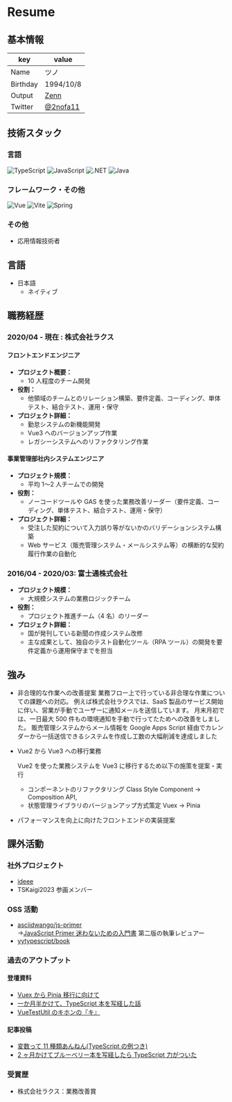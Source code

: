 # Resume

## 基本情報

| key      | value                                   |
| -------- | --------------------------------------- |
| Name     | ツノ                                    |
| Birthday | 1994/10/8                               |
| Output   | [Zenn](https://zenn.dev/shava2c)        |
| Twitter  | [@2nofa11](https://twitter.com/2nofa11) |

## 技術スタック

### 言語

<p>
  <img alt="TypeScript" src="https://img.shields.io/badge/-TypeScript-007ACC?style=flat-square&logo=typescript&logoColor=white" />
  <img alt="JavaScript" src="https://img.shields.io/badge/-JavaScript-F7DF1E?style=flat-square&logo=JavaScript&logoColor=white" />
  <img alt=".NET" src="https://img.shields.io/badge/-.Net-663399?style=flat-square&logo=.Net&logoColor=white" />
  <img alt="Java" src="https://img.shields.io/badge/-Java-007396?style=flat-square&logo=Java&logoColor=white" />
</p>

### フレームワーク・その他

<p>
<img alt="Vue" src="https://img.shields.io/badge/-Vue.js-4FC08D?style=flat-square&logo=Vue.js&logoColor=white" />
<img alt="Vite" src="https://img.shields.io/badge/-Vite-646CFF?style=flat-square&logo=Vite&logoColor=white" />
  <img alt="Spring" src="https://img.shields.io/badge/-Spring-46a2f1?style=flat-square&logo=spring&logoColor=white" />
</p>

### その他

- 応用情報技術者

## 言語

- 日本語
  - ネイティブ

## 職務経歴

### 2020/04 - 現在 : 株式会社ラクス

#### フロントエンドエンジニア

- **プロジェクト概要：**
  - 10 人程度のチーム開発
- **役割：**
  - 他領域のチームとのリレーション構築、要件定義、コーディング、単体テスト、結合テスト、運用・保守
- **プロジェクト詳細：**
  - 勤怠システムの新機能開発
  - Vue3 へのバージョンアップ作業
  - レガシーシステムへのリファクタリング作業

#### 事業管理部社内システムエンジニア

- **プロジェクト規模：**
  - 平均 1〜2 人チームでの開発
- **役割：**
  - ノーコードツールや GAS を使った業務改善リーダー（要件定義、コーディング、単体テスト、結合テスト、運用・保守）
- **プロジェクト詳細：**
  - 受注した契約について入力誤り等がないかのバリデーションシステム構築
  - Web サービス（販売管理システム・メールシステム等）の横断的な契約履行作業の自動化

### 2016/04 - 2020/03: 富士通株式会社

- **プロジェクト規模：**
  - 大規模システムの業務ロジックチーム
- **役割：**
  - プロジェクト推進チーム（4 名）のリーダー
- **プロジェクト詳細：**
  - 国が発刊している新聞の作成システム改修
  - 主な成果として、独自のテスト自動化ツール（RPA ツール）の開発を要件定義から運用保守までを担当

## 強み

- 非合理的な作業への改善提案
  業務フロー上で行っている非合理な作業についての課題への対応。
  例えば株式会社ラクスでは、SaaS 製品のサービス開始に伴い、営業が手動でユーザーに通知メールを送信しています。
  月末月初では、一日最大 500 件もの環境通知を手動で行ってたためへの改善をしました。
  販売管理システムからメール情報を Google Apps Script 経由でカレンダーから一括送信できるシステムを作成し工数の大幅削減を達成しました
- Vue2 から Vue3 への移行業務

  Vue2 を使った業務システムを Vue3 に移行するため以下の施策を提案・実行

  - コンポーネントのリファクタリング Class Style Component → Composition API,
  - 状態管理ライブラリのバージョンアップ方式策定 Vuex → Pinia

- パフォーマンスを向上に向けたフロントエンドの実装提案

## 課外活動

### 社外プロジェクト

- [ideee](https://www.ideee.tech/)
- TSKaigi2023 参画メンバー

### OSS 活動

- [asciidwango/js-primer](https://github.com/asciidwango/js-primer)  
  →[JavaScript Primer 迷わないための入門書](https://www.amazon.co.jp/JavaScript-Primer-%E8%BF%B7%E3%82%8F%E3%81%AA%E3%81%84%E3%81%9F%E3%82%81%E3%81%AE%E5%85%A5%E9%96%80%E6%9B%B8-azu/dp/4048930737) 第二版の執筆レビュアー
- [yytypescript/book](https://github.com/yytypescript/book)

### 過去のアウトプット

#### 登壇資料

- [Vuex から Pinia 移行に向けて](https://speakerdeck.com/2nofa11/vuexkarapiniayi-xing-nixiang-kete)
- [一か月半かけて、TypeScript 本を写経した話](https://speakerdeck.com/2nofa11)
- [VueTestUtil のキホンの『キ』](https://speakerdeck.com/2nofa11/vuetestutilbrnokihonno-ki)

#### 記事投稿

- [変数って 11 種類あんねん(TypeScript の例つき)](https://zenn.dev/shava2c/articles/1fe0e0bd13b115)
- [2 ヶ月かけてブルーベリー本を写経したら TypeScript 力がついた](https://zenn.dev/shava2c/articles/6fd5ed3e31fb82)

### 受賞歴

- 株式会社ラクス：業務改善賞
